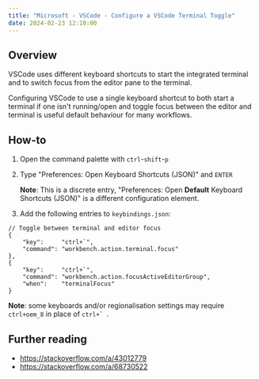 ```yaml
---
title: "Microsoft - VSCode - Configure a VSCode Terminal Toggle"
date: 2024-02-23 12:10:00
---
```


## Overview
VSCode uses different keyboard shortcuts to start the integrated terminal and to switch focus from the editor pane to the terminal.

Configuring VSCode to use a single keyboard shortcut to both start a terminal if one isn't running/open and toggle focus between the editor and terminal is useful default behaviour for many workflows.

## How-to
1. Open the command palette with `ctrl`-`shift`-`p`
2. Type "Preferences: Open Keyboard Shortcuts (JSON)" and `ENTER`

    **Note**: This is a discrete entry, "Preferences: Open **Default** Keyboard Shortcuts (JSON)" is a different configuration element. 

3. Add the following entries to `keybindings.json`:

```
// Toggle between terminal and editor focus
{
    "key":     "ctrl+`",
    "command": "workbench.action.terminal.focus"
},
{
    "key":     "ctrl+`",
    "command": "workbench.action.focusActiveEditorGroup",
    "when":    "terminalFocus"
}
```

**Note**: some keyboards and/or regionalisation settings may require `ctrl+oem_8` in place of ``ctrl+` ``.

## Further reading
- https://stackoverflow.com/a/43012779
- https://stackoverflow.com/a/68730522